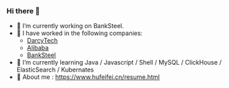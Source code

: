 ### Hi there 👋

<!--
**holmofy/holmofy** is a ✨ _special_ ✨ repository because its `README.md` (this file) appears on your GitHub profile.
-->

- 🔭 I’m currently working on BankSteel.
- 🙌 I have worked in the following companies:
  * [DarcyTech](https://www.darcytech.com/)
  * [Alibaba](https://www.alibabagroup.com/)
  * [BankSteel](https://www.banksteel.com/about/)
- 🌱 I’m currently learning Java / Javascript / Shell / MySQL / ClickHouse / ElasticSearch / Kubernates
- 💬 About me : https://www.hufeifei.cn/resume.html
